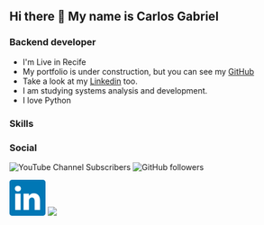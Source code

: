 ## Hi there 👋 My name is Carlos Gabriel
### Backend developer

* I'm Live in Recife
* My portfolio is under construction, but you can see my [GitHub](https://github.com/GabrielCarlosG)
* Take a look at my [Linkedin](https://www.linkedin.com/in/carlos-amorim27/) too.
* I am studying systems analysis and development.
* I love Python

### Skills
<!-- <p align="left">
<a href="https://www.python.org/" target="_blank" rel="noreferrer"><img src="https://raw.githubusercontent.com/danielcranney/readme-generator/main/public/icons/skills/python-colored.svg" width="36" height="36" alt="Python" /></a><a href="https://code.visualstudio.com/" target="_blank" rel="noreferrer"><img src="https://raw.githubusercontent.com/danielcranney/readme-generator/main/public/icons/skills/visualstudiocode.svg" width="36" height="36" alt="VS Code" /></a><a href="https://www.mysql.com/" target="_blank" rel="noreferrer"><img src="./img/" width="36" height="36" alt="MySQL" /></a><a href="https://www.oracle.com/uk/index.html" target="_blank" rel="noreferrer"><img src="https://raw.githubusercontent.com/danielcranney/readme-generator/main/public/icons/skills/oracle-colored.svg" width="36" height="36" alt="Oracle" /></a>
</p>-->
### Social
![YouTube Channel Subscribers](https://img.shields.io/youtube/channel/subscribers/UCpEHhAz_Ohuk4AC_0i9KfoA)
![GitHub followers](https://img.shields.io/github/followers/GabrielCarlosG)

<a href="https://www.linkedin.com/in/carlos-amorim27/">![linkedin](https://raw.githubusercontent.com/CLorant/readme-social-icons/refs/heads/main/large/colored/linkedin.svg)</a>
<a href="https://www.instagram.com/cgtech_consultoria" target="_blank"><img src="https://img.shields.io/badge/-Instagram-%23E4405F?style=for-the-badge&logo=instagram&logoColor=white" target="_blank"></a> 
<!--
Patreon futuramente = https://www.patreon.com/c/CarlosGabriel447
**GabrielCarlosG/GabrielCarlosG** is a ✨ _special_ ✨ repository because its `README.md` (this file) appears on your GitHub profile.

Here are some ideas to get you started:

- 🔭 I’m currently working on ...
- 🌱 I’m currently learning ...
- 👯 I’m looking to collaborate on ...
- 🤔 I’m looking for help with ...
- 💬 Ask me about ...
- 📫 How to reach me: ...
- 😄 Pronouns: ...
- ⚡ Fun fact: ...
-->
